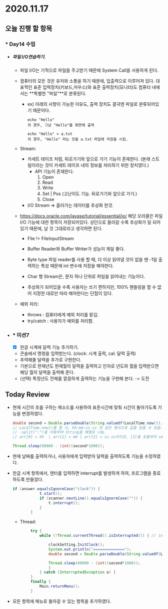 # 2020.11.17

## 오늘 진행 할 항목

### * Day14 수업

* ##### 파일 I/O연습하기.

  * 파일 I/O는 기적으로 파일을 주고받기 때문에 System Call을 사용하게 된다.

  * 컴퓨터의 모든 것은 유저와 소통을 하기 때문에, 입출력으로 이루어져 있다.
    대표적인 표준 입력장치(키보드,마우스)와 표준 출력장치(모니터)도 컴퓨터 내에서는 **특별한 "파일"**로 분류된다.

    * ex) 아래의 사항이 가능한 이유도, 출력 장치도 결국엔 파일로 분류되어있기 때문이다.

      ```shell
      echo "Hello" 
      의 경우, 그냥 "Hello"를 화면에 출력
      
      echo "Hello" > a.txt
      의 경우, "Hello" 라는 것을 a.txt 파일에 저장을 시킴.
      ```

  * Stream:

    * 카세트 테이프 처럼, 뒤로가기와 앞으로 가기 기능이 존재한다.
      (본래 스트림이라는 것이 카세트 테이프 내의 정보를 처리하기 위한 장치였다.)
      * API 기능이 존재한다.
        1. Open
        2. Read
        3. Write
        4. Set | Pos (고난이도 기능. 뒤로가기와 앞으로 가기.)
        5. Close
    * I/O Stream => 흘러가는 데이터를 추상화 한것.

  * https://docs.oracle.com/javase/tutorial/essential/io/
    해당 오라클은 파일 I/O 기능에 대한 항목이 저장되어있다.
    상단으로 올라갈 수록 추상화가 덜 되어있기 때문에, 날 것 그대로라고 생각하면 된다.

    * File != FileInputStream
    * Buffer Reader와 Buffer Writer가 성능이 제일 좋다.
      
    * Byte type 파일 reader를 사용 할 때, 더 이상 읽어낼 것이 없을 땐 -1일 출력하는 특성 때문에 int 변수에 저장을 해야한다.
    * Char 형 Stream은, 문자 하나 단위로 파일을 읽어내는 기능이다.
      
    * 추상화가 되어있을 수록 사용자는 쓰기 편하지만, 100% 핸들링을 할 수 없어 지정한 대로만 따라 해야한다는 단점이 있다.

  * 예외 처리:

    * throws : 컴퓨터에게 예외 처리를 맡김.
    * try/catch : 사용자가 예외를 처리함.



* ### * 미션7

  - [x] 한글 시계에 달력 기능 추가하기. 

  * 콘솔에서 명령을 입력받는다. (clock: 시계 출력, cal: 달력 출력)
  * 추력해줄 달력을 추가로 구현한다.
  * 기본으로 현재년도 현재월의 달력을 출력하고 인자로 년도와 월을 입력받으면 해당 월의 달력을 출력해 준다.
  * (선택) 특정년도 전체를 깔끔하게 출력하는 기능을 구현해 본다. -> 도전



## Today Review

* 현재 시간의 초를 구하는 메소드를 사용하여 표준시간에 맞춰 시간이 돌아가도록 기능을 변경하였다.

  ```java
  double second = Double.parseDouble(String.valueOf(LocalTime.now()).split(":")[2]);
  // LocalTime.now()를 할 시, hh:mm:ss.ss 와 같은 형식으로 값을 얻을 수 있음. 이 값을 valueOf로 이용하여 String으로 저장.
  // .split(":")을 이용하여 String을 배열로 나눔.
  // arr[0] = hh  | arr[1] = mm | arr[2] = ss.ss이므로, [2]를 호출하여 second에 double값으로 형변환 하여 저장.
  
  Thread.sleep(60000 - (int)(second*1000));
  ```

* 현재 날짜를 출력하거나, 사용자에게 입력받아 달력을 출력하도록 기능을 수정하였다.

* 한글 시계 항목에서, 엔터를 입력하면 interrupt를 발생하게 하여, 프로그램을 종료하도록 만들었다.

  ```java
  if (answer.equalsIgnoreCase("clock")) {
              t.start();
              if (scanner.nextLine().equalsIgnoreCase("")) {
                  t.interrupt();
              }
          }
  ```

  *  Thread:

    ``` java
            try {
                while (!Thread.currentThread().isInterrupted()) { // interrupt가 발생하기 전 까지만 반복하겠다는 의미.
    
                    clockSetting.InitClock();
                    System.out.println("==============");
                    double second = Double.parseDouble(String.valueOf(LocalTime.now()).split(":")[2]);
    
                    Thread.sleep(60000 - (int)(second*1000));
                    }
                } catch (InterruptedException e) {
            }
            finally {
                Main.returnMenu();
            }
    ```

    

* 모든 항목에 메뉴로 돌아갈 수 있는 항목을 추가하였다.

